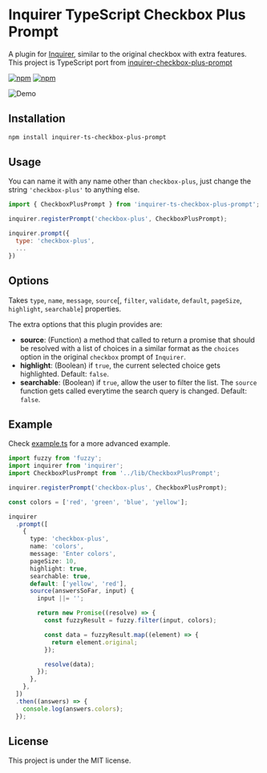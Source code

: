 # Inquirer TypeScript Checkbox Plus Prompt

A plugin for [Inquirer](https://github.com/SBoudrias/Inquirer.js), similar to the original checkbox with extra features. This project is TypeScript port from [inquirer-checkbox-plus-prompt](https://github.com/faressoft/inquirer-checkbox-plus-prompt)

[![npm](https://img.shields.io/npm/v/inquirer-ts-checkbox-plus-prompt.svg)](https://www.npmjs.com/package/inquirer-ts-checkbox-plus-prompt)
[![npm](https://img.shields.io/npm/l/inquirer-ts-checkbox-plus-prompt.svg)](https://github.com/faressoft/inquirer-ts-checkbox-plus-prompt/blob/master/LICENSE)

![Demo](/demo.gif?raw=true)

## Installation

```bash
npm install inquirer-ts-checkbox-plus-prompt
```

## Usage

You can name it with any name other than `checkbox-plus`, just change the string `'checkbox-plus'` to anything else.

```js
import { CheckboxPlusPrompt } from 'inquirer-ts-checkbox-plus-prompt';

inquirer.registerPrompt('checkbox-plus', CheckboxPlusPrompt);

inquirer.prompt({
  type: 'checkbox-plus',
  ...
})
```

## Options

Takes `type`, `name`, `message`, `source`[, `filter`, `validate`, `default`, `pageSize`, `highlight`, `searchable`] properties.

The extra options that this plugin provides are:

- **source**: (Function) a method that called to return a promise that should be resolved with a list of choices in a similar format as the `choices` option in the original `checkbox` prompt of `Inquirer`.
- **highlight**: (Boolean) if `true`, the current selected choice gets highlighted. Default: `false`.
- **searchable**: (Boolean) if `true`, allow the user to filter the list. The `source` function gets called everytime the search query is changed. Default: `false`.

## Example

Check [example.ts](/example.ts?raw=true) for a more advanced example.

```ts
import fuzzy from 'fuzzy';
import inquirer from 'inquirer';
import CheckboxPlusPrompt from '../lib/CheckboxPlusPrompt';

inquirer.registerPrompt('checkbox-plus', CheckboxPlusPrompt);

const colors = ['red', 'green', 'blue', 'yellow'];

inquirer
  .prompt([
    {
      type: 'checkbox-plus',
      name: 'colors',
      message: 'Enter colors',
      pageSize: 10,
      highlight: true,
      searchable: true,
      default: ['yellow', 'red'],
      source(answersSoFar, input) {
        input ||= '';

        return new Promise((resolve) => {
          const fuzzyResult = fuzzy.filter(input, colors);

          const data = fuzzyResult.map((element) => {
            return element.original;
          });

          resolve(data);
        });
      },
    },
  ])
  .then((answers) => {
    console.log(answers.colors);
  });
```

## License

This project is under the MIT license.
